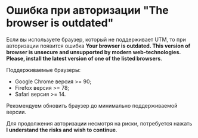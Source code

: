 # Ошибка при авторизации "The browser is outdated"

Если вы используете браузер, который не поддерживает UTM, то при авторизации появится ошибка **Your browser is outdated. This version of browser is unsecure and unsupported by modern web-technologies. Please, install the latest version of one of the listed browsers**.

Поддерживаемые браузеры:
* Google Chrome версия >= 90;
* Firefox версия >= 78;
* Safari версия >= 14.

Рекомендуем обновить браузер до минимально поддерживаемой версии.

Для продолжения авторизации несмотря на риски, потребуется нажать **I understand the risks and wish to continue**.
